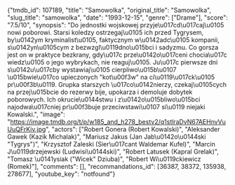 {"tmdb_id": 107189, "title": "Samowolka", "original_title": "Samowolka", "slug_title": "samowolka", "date": "1993-12-15", "genre": ["Drame"], "score": "7.5/10", "synopsis": "Do jednostki wojskowej przyje\u017cd\u017caj\u0105 nowi poborowi. Starsi koledzy ostrzegaj\u0105 ich przed Tygrysem, by\u0142ym kryminalist\u0105, faktycznym w\u0142adc\u0105 kompanii, s\u0142yn\u0105cym z bezwzgl\u0119dno\u015bci i sadyzmu. Co gorsza jest on w praktyce bezkrany, gdy\u017c prze\u0142o\u017ceni chocia\u017c wiedz\u0105 o jego wybrykach, nie reaguj\u0105. Ju\u017c pierwsze dni s\u0142u\u017cby wystawiaj\u0105 cierpliwo\u015b\u0107 \u015bwie\u017co upieczonych \"kot\u00f3w\" na ci\u0119\u017ck\u0105 pr\u00f3b\u0119. Grupka starszych \u017co\u0142nierzy, czekaj\u0105cych na przej\u015bcie do rezerwy bije, upokarza i demoluje dobytek poborowych. Ich okrucie\u0144stwu i z\u0142o\u015bliwo\u015bci najodwa\u017cniej pr\u00f3buje przeciwstawi\u0107 si\u0119 niejaki Kowalski.", "image": "https://image.tmdb.org/t/p/w185_and_h278_bestv2/q1stlraDvN67AEHnvVuUuQFrKiv.jpg", "actors": ["Robert Gonera (Robert Kowalski)", "Aleksander Gawek (Kazik Michalak)", "Mariusz Jakus (Jan Jab\u0142o\u0144ski \"Tygrys\")", "Krzysztof Zaleski (Sier\u017cant Waldemar Kufel)", "Marcin J\u0119drzejewski (Ludwisi\u0144ski)", "Robert Latusek (Kapral Grelak)", "Tomasz \u0141ysiak (\"Wicek\" Dziuba)", "Robert Wi\u0119ckiewicz (Romek)"], "comments": [], "recommandations_id": [36387, 38372, 135938, 278677], "youtube_key": "notfound"}